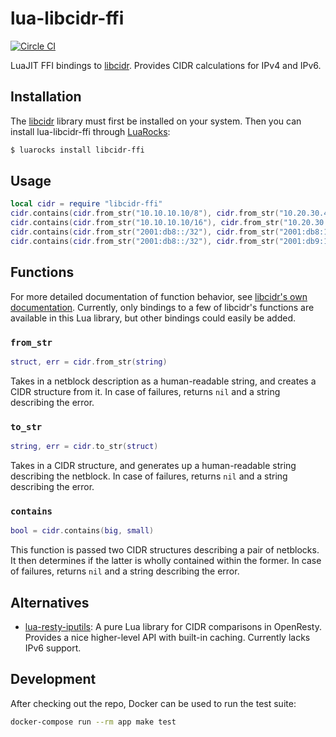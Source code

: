 # lua-libcidr-ffi

[![Circle CI](https://circleci.com/gh/GUI/lua-libcidr-ffi.svg?style=svg)](https://circleci.com/gh/GUI/lua-libcidr-ffi)

LuaJIT FFI bindings to [libcidr](http://www.over-yonder.net/~fullermd/projects/libcidr). Provides CIDR calculations for IPv4 and IPv6.

## Installation

The [libcidr](http://www.over-yonder.net/~fullermd/projects/libcidr) library must first be installed on your system. Then you can install lua-libcidr-ffi through [LuaRocks](https://luarocks.org):

```sh
$ luarocks install libcidr-ffi
```

## Usage

```lua
local cidr = require "libcidr-ffi"
cidr.contains(cidr.from_str("10.10.10.10/8"), cidr.from_str("10.20.30.40")) -- true
cidr.contains(cidr.from_str("10.10.10.10/16"), cidr.from_str("10.20.30.40")) -- false
cidr.contains(cidr.from_str("2001:db8::/32"), cidr.from_str("2001:db8:1234::1")) -- true
cidr.contains(cidr.from_str("2001:db8::/32"), cidr.from_str("2001:db9:1234::1")) -- false
```

## Functions

For more detailed documentation of function behavior, see [libcidr's own documentation](https://www.over-yonder.net/~fullermd/projects/libcidr/docs/1.2/libcidr-big.html). Currently, only bindings to a few of libcidr's functions are available in this Lua library, but other bindings could easily be added.

### `from_str`

```lua
struct, err = cidr.from_str(string)
```

Takes in a netblock description as a human-readable string, and creates a CIDR structure from it. In case of failures, returns `nil` and a string describing the error.

### `to_str`

```lua
string, err = cidr.to_str(struct)
```

Takes in a CIDR structure, and generates up a human-readable string describing the netblock. In case of failures, returns `nil` and a string describing the error.

### `contains`

```lua
bool = cidr.contains(big, small)
```

This function is passed two CIDR structures describing a pair of netblocks. It then determines if the latter is wholly contained within the former. In case of failures, returns `nil` and a string describing the error.

## Alternatives

- [lua-resty-iputils](https://github.com/hamishforbes/lua-resty-iputils): A pure Lua library for CIDR comparisons in OpenResty. Provides a nice higher-level API with built-in caching. Currently lacks IPv6 support.

## Development

After checking out the repo, Docker can be used to run the test suite:

```sh
docker-compose run --rm app make test
```
